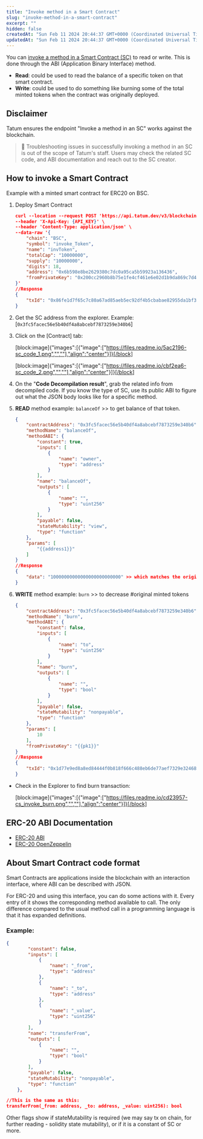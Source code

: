 ```yaml
---
title: "Invoke method in a Smart Contract"
slug: "invoke-method-in-a-smart-contract"
excerpt: ""
hidden: false
createdAt: "Sun Feb 11 2024 20:44:37 GMT+0000 (Coordinated Universal Time)"
updatedAt: "Sun Feb 11 2024 20:44:37 GMT+0000 (Coordinated Universal Time)"
---
```

You can [invoke a method in a Smart Contract (SC)](https://apidoc.tatum.io/tag/Ethereum/#operation/EthBlockchainSmartContractInvocation) to read or write. This is done through the ABI (Application Binary Interface) method.

- **Read**: could be used to read the balance of a specific token on that smart contract.
- **Write**: could be used to do something like burning some of the total minted tokens when the contract was originally deployed.

## Disclaimer

Tatum ensures the endpoint "Invoke a method in an SC" works against the blockchain.

> 🚧 Troubleshooting issues in successfully invoking a method in an SC is out of the scope of Tatum's staff. Users may check the related SC code, and ABI documentation and reach out to the SC creator.

## How to invoke a Smart Contract

Example with a minted smart contract for ERC20 on BSC.

1. Deploy Smart Contract
   ```json cURL
   curl --location --request POST 'https://api.tatum.dev/v3/blockchain/token/deploy' \
   --header 'X-Api-Key: {API_KEY}' \
   --header 'Content-Type: application/json' \
   --data-raw '{
       "chain": "BSC",
       "symbol": "invoke_Token",
       "name": "invToken",
       "totalCap": "10000000",
       "supply": "10000000",
       "digits": 18,
       "address": "0x6b598e8be2629380c7dc0a95ca5b59923a136436",
       "fromPrivateKey": "0x200cc2960b8b75e1fe4cf461e6e02d1b9da869c7d46995709671232b228e6346"
   }'
   //Response
   {
       "txId": "0x86fe1d7f65c7c80a67ad85aeb5ec92df4b5cbabae82955da1bf3eb1fae1eb2cb"
   }
   ```
2. Get the SC address from the explorer. Example: [`0x3fc5facec56e5b40df4a8abcebf7873259e340b6`]
3. Click on the [Contract] tab:

   [block:image]{"images":[{"image":["https://files.readme.io/5ac2196-sc_code_1.png","",""],"align":"center"}]}[/block]

   [block:image]{"images":[{"image":["https://files.readme.io/cbf2ea6-sc_code_2.png","",""],"align":"center"}]}[/block]
4. On the "**Code Decompilation result**", grab the related info from decompiled code. If you know the type of SC, use its public ABI to figure out what the JSON body looks like for a specific method.
5. **READ** method example: `balanceOf` >> to get balance of that token.
   ```json cURL
   {
       "contractAddress": "0x3fc5facec56e5b40df4a8abcebf7873259e340b6",
       "methodName": "balanceOf",
       "methodABI": {
           "constant": true,
           "inputs": [
               {
                   "name": "owner",
                   "type": "address"
               }
           ],
           "name": "balanceOf",
           "outputs": [
               {
                   "name": "",
                   "type": "uint256"
               }
           ],
           "payable": false,
           "stateMutability": "view",
           "type": "function"
       },
       "params": [
           "{{address1}}"
       ]
   }
   //Response
   {
       "data": "10000000000000000000000000" >> which matches the original minted tokens
   }
   ```
6. **WRITE** method example: `burn` >> to decrease #original minted tokens
   ```json cURL
   {
       "contractAddress": "0x3fc5facec56e5b40df4a8abcebf7873259e340b6",
       "methodName": "burn",
       "methodABI": {
           "constant": false,
           "inputs": [
               {
                   "name": "to",
                   "type": "uint256"
               }
           ],
           "name": "burn",
           "outputs": [
               {
                   "name": "",
                   "type": "bool"
               }
           ],
           "payable": false,
           "stateMutability": "nonpayable",
           "type": "function"
       },
       "params": [
           10
       ],
       "fromPrivateKey": "{{pk1}}"
   }
   //Response
   {
       "txId": "0x1d77e9ed8a8ed84444f0b818f666c488eb6de77aef7329e324685cd2e84fd968"
   }
   ```

- Check in the Explorer to find burn transaction:

  [block:image]{"images":[{"image":["https://files.readme.io/cd23957-cs_invoke_burn.png","",""],"align":"center"}]}[/block]

## ERC-20 ABI Documentation

- [ERC-20 ABI](https://gist.github.com/veox/8800debbf56e24718f9f483e1e40c35c)
- [ERC-20 OpenZeppelin](https://docs.openzeppelin.com/contracts/2.x/api/token/erc20)

## About Smart Contract code format

Smart Contracts are applications inside the blockchain with an interaction interface, where ABI can be described with JSON.

For ERC-20 and using this interface, you can do some actions with it. Every entry of it shows the corresponding method available to call. The only difference compared to the usual method call in a programming language is that it has expanded definitions.

### Example:

```json cURL
{
        "constant": false,
        "inputs": [
            {
                "name": "_from",
                "type": "address"
            },
            {
                "name": "_to",
                "type": "address"
            },
            {
                "name": "_value",
                "type": "uint256"
            }
        ],
        "name": "transferFrom",
        "outputs": [
            {
                "name": "",
                "type": "bool"
            }
        ],
        "payable": false,
        "stateMutability": "nonpayable",
        "type": "function"
    },

//This is the same as this:
transferFrom(_from: address, _to: address, _value: uint256): bool
```

Other flags show if stateMutability is required (we may say tx on chain, for further reading - solidity state mutability), or if it is a constant of SC or more.
